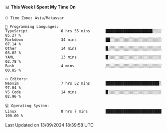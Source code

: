 <!--START_SECTION:waka-->
📊 **This Week I Spent My Time On** 

```text
🕑︎ Time Zone: Asia/Makassar

💬 Programming Languages: 
TypeScript               6 hrs 55 mins       █████████████████████░░░░   85.27 % 
Markdown                 34 mins             ██░░░░░░░░░░░░░░░░░░░░░░░   07.14 % 
Other                    14 mins             █░░░░░░░░░░░░░░░░░░░░░░░░   03.02 % 
YAML                     13 mins             █░░░░░░░░░░░░░░░░░░░░░░░░   02.78 % 
Bash                     4 mins              ░░░░░░░░░░░░░░░░░░░░░░░░░   00.85 % 

🔥 Editors: 
Neovim                   7 hrs 52 mins       ████████████████████████░   97.04 % 
VS Code                  14 mins             █░░░░░░░░░░░░░░░░░░░░░░░░   02.96 % 

💻 Operating System: 
Linux                    8 hrs 7 mins        █████████████████████████   100.00 % 
```


 Last Updated on 13/09/2024 18:39:58 UTC
<!--END_SECTION:waka-->
